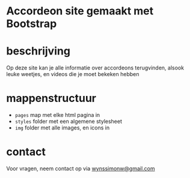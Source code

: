 # Accordeon site gemaakt met Bootstrap

# beschrijving
Op deze site kan je alle informatie over accordeons terugvinden, alsook leuke weetjes, en videos die je moet bekeken hebben

# mappenstructuur

- `pages` map met elke html pagina in
- `styles` folder met een algemene stylesheet
- `img` folder met alle images, en icons in

# contact

Voor vragen, neem contact op via wynssimonw@gmail.com
